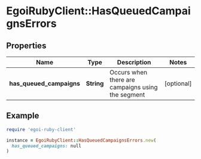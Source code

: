 # EgoiRubyClient::HasQueuedCampaignsErrors

## Properties

| Name | Type | Description | Notes |
| ---- | ---- | ----------- | ----- |
| **has_queued_campaigns** | **String** | Occurs when there are campaigns using the segment | [optional] |

## Example

```ruby
require 'egoi-ruby-client'

instance = EgoiRubyClient::HasQueuedCampaignsErrors.new(
  has_queued_campaigns: null
)
```


